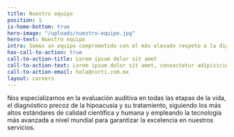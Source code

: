 ```yaml
---
title: Nuestro equipo
position: 1
is-home-bottom: true
hero-image: "/uploads/nuestro-equipo.jpg"
hero-text: Nuestro equipo
intro: Somos un equipo comprometido con el más elevado respeto a la dignidad humana, respaldado por una sólida formación académica.
has-call-to-action: true
call-to-action-title: Lorem ipsum dolor sit amet
call-to-action-text: Lorem ipsum dolor sit amet, consectetur adipisicing elit, sed do eiusmod tempor incididunt ut labore et dolore magna aliqua. Ut enim ad minim veniam, quis nostrud exercitation ullamco laboris nisi ut aliquip ex ea commodo consequat.
call-to-action-email: hola@corti.com.mx
layout: careers
---
```

Nos especializamos en la evaluación auditiva en todas las etapas de la vida, el diagnóstico precoz de la hipoacusia y su tratamiento, siguiendo los más altos estándares de calidad científica y humana y empleando la tecnología más avanzada a nivel mundial para garantizar la excelencia en nuestros servicios.
